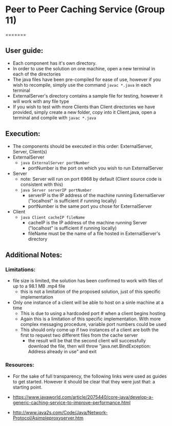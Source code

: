 # Peer to Peer Caching Service (Group 11)
=======

## User guide:
* Each component has it's own directory. 
* In order to use the solution on one machine, open a new terminal in each of the directories
* The java files have been pre-compiled for ease of use, however if you wish to recompile, simply use the command ```javac *.java``` in each terminal
* ExternalServer's directory contains a sample file for testing, however it will work with any file type
* If you wish to test with more Clients than Client directories we have provided, simply create a new folder, copy into it Client.java, open a terminal and compile with ```javac *.java```

## Execution:
* The components should be executed in this order: ExternalServer, Server, Client(s)
* ExternalServer
    * ```java ExternalServer portNumber```
        * portNumber is the port on which you wish to run ExternalServer
* Server
    * note: Server will run on port 6968 by default (Client source code is consistent with this)
    * ```java Server serverIP portNumber```
        * serverIP is the IP address of the machine running ExternalServer ("localhost" is sufficient if running locally)
        * portNumber is the same port you chose for ExternalServer
* Client
    * ```java Client cacheIP fileName```
        * cacheIP is the IP address of the machine running Server ("localhost" is sufficient if running locally)
        * fileName must be the name of a file hosted in ExternalServer's directory

## Additional Notes:
### Limitations:
* file size is limited, the solution has been confirmed to work with files of up to a 98.1 MB .mp4 file
    * this is not a limitation of the proposed solution, just of this specific implementation
* Only one instance of a client will be able to host on a sinle machine at a time
    * This is due to using a hardcoded port # when a client begins hosting
    * Again this is a limitation of this specific implementation. With more complex messaging procedure, variable port numbers could be used
    * This should only come up if two instances of a client are both the first to request two different files from the cache server
        * the result will be that the second client will successfully download the file, then will throw "java.net.BindException: Address already in use" and exit


### Resources:

* For the sake of full transparency, the following links were used as guides to get started. However it should be clear that they were just that: a starting point.

* https://www.javaworld.com/article/2075440/core-java/develop-a-generic-caching-service-to-improve-performance.html

* http://www.java2s.com/Code/Java/Network-Protocol/Asimpleproxyserver.htm


